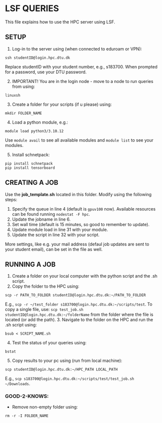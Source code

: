 # LSF QUERIES
This file explains how to use the HPC server using LSF.

## SETUP
1. Log-in to the server using (when connected to eduroam or VPN):
```
ssh studentID@login.hpc.dtu.dk 
```
Replace studentID with your student number, e.g., s183700. When prompted for a password, use your DTU password.

2. IMPORTANT! You are in the login node - move to a node to run queries from using:
``` 
linuxsh
``` 
3. Create a folder for your scripts (if u please) using:
```
mkdir FOLDER_NAME
```     
4. Load a python module, e.g.:
```
module load python3/3.10.12
```  
Use ```module avail``` to see all available modules and ```module list``` to see your modules.
        
5. Install schnetpack:
```
pip install schnetpack
pip install tensorboard
```  

## CREATING A JOB
Use the **job_template.sh** located in this folder. Modify using the following steps:
1. Specify the queue in line 4 (default is ```gpuv100``` now). Available resources can be found running ```nodestat -F hpc```.
2. Update the jobname in line 6.
3. Set wall time (default is 15 minutes, so good to remember to update).
4. Update module load in line 31 with your module.
5. Update the script in line 32 with your script.

More settings, like e.g. your mail address (defaul job updates are sent to your student email), can be set in the file as well.

## RUNNING A JOB
1. Create a folder on your local computer with the python script and the .sh script.
2. Copy the folder to the HPC using:
```
scp -r PATH_TO_FOLDER studentID@login.hpc.dtu.dk:~/PATH_TO_FOLDER 
``` 
E.g., ```scp -r ~/test_folder s183700@login.hpc.dtu.dk:~/scripts/test```. To copy a single file, use: ```scp test_job.sh studentID@login.hpc.dtu.dk:~/folderName``` from the folder where the file is located (or add the path).
3. Navigate to the folder on the HPC  and run the .sh script using:
```
bsub < SCRIPT_NAME.sh
```
4. Test the status of your queries using:
```
bstat
```
5. Copy results to your pc using (run from local machine):
```
scp studentID@login.hpc.dtu.dk:~/HPC_PATH LOCAL_PATH
```
E.g., ```scp s183700@login.hpc.dtu.dk:~/scripts/test/test_job.sh ~/Downloads```.

### GOOD-2-KNOWS:
* Remove non-empty folder using:  
```
rm -r -I FOLDER_NAME
```
